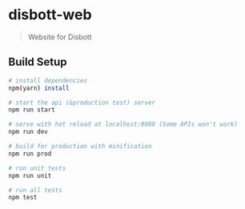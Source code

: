 # disbott-web

> Website for Disbott

## Build Setup

``` bash
# install dependencies
npm(yarn) install

# start the api (&production test) server
npm run start

# serve with hot reload at localhost:8080 (Some APIs won't work)
npm run dev

# build for production with minification
npm run prod

# run unit tests
npm run unit

# run all tests
npm test
```
